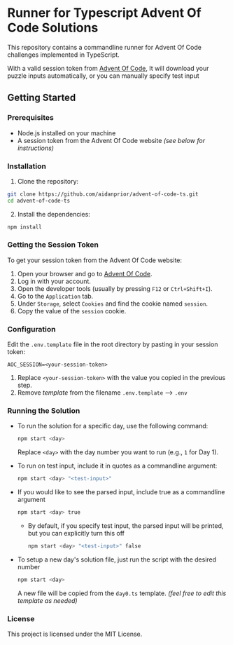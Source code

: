 # Runner for Typescript Advent Of Code Solutions

This repository contains a commandline runner for Advent Of Code challenges implemented in TypeScript.

With a valid session token from [Advent Of Code](https://adventofcode.com/),
It will download your puzzle inputs automatically, or you can manually specify test input

## Getting Started

### Prerequisites

- Node.js installed on your machine
- A session token from the Advent Of Code website _(see below for instructions)_

### Installation

1. Clone the repository:

```sh
git clone https://github.com/aidanprior/advent-of-code-ts.git
cd advent-of-code-ts
```

2. Install the dependencies:

```sh
npm install
```

### Getting the Session Token

To get your session token from the Advent Of Code website:

1. Open your browser and go to [Advent Of Code](https://adventofcode.com/).
2. Log in with your account.
3. Open the developer tools (usually by pressing `F12` or `Ctrl+Shift+I`).
4. Go to the `Application` tab.
5. Under `Storage`, select `Cookies` and find the cookie named `session`.
6. Copy the value of the `session` cookie.

### Configuration

Edit the `.env.template` file in the root directory by pasting in your session token:

```env
AOC_SESSION=<your-session-token>
```

1. Replace `<your-session-token>` with the value you copied in the previous step.
2. Remove _template_ from the filename
   `.env.template` --> `.env`

### Running the Solution

- To run the solution for a specific day, use the following command:

  ```sh
  npm start <day>
  ```

  Replace `<day>` with the day number you want to run (e.g., `1` for Day 1).

- To run on test input, include it in quotes as a commandline argument:

  ```sh
  npm start <day> "<test-input>"
  ```

- If you would like to see the parsed input, include true as a commandline argument

  ```sh
  npm start <day> true
  ```

  - By default, if you specify test input, the parsed input will be printed, but you can explicitly turn this off

    ```sh
    npm start <day> "<test-input>" false
    ```

- To setup a new day's solution file, just run the script with the desired number
  ```sh
  npm start <day>
  ```
  A new file will be copied from the `day0.ts` template. _(feel free to edit this template as needed)_

### License

This project is licensed under the MIT License.
